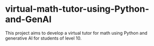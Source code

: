 # virtual-math-tutor-using-Python-and-GenAI
This project aims to develop a virtual tutor for math using Python and generative AI for students of level 10. 

